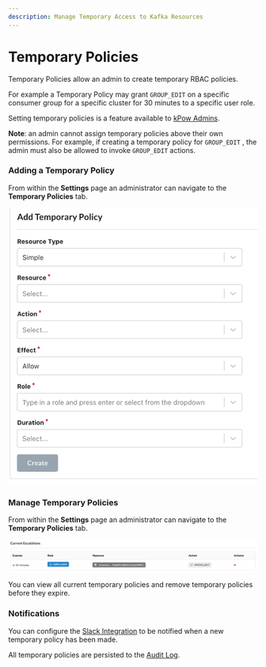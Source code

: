 ```yaml
---
description: Manage Temporary Access to Kafka Resources
---
```


# Temporary Policies

Temporary Policies allow an admin to create temporary RBAC policies.

For example a Temporary Policy may grant `GROUP_EDIT` on a specific consumer group for a specific cluster for 30 minutes to a specific user role. 

Setting temporary policies is a feature available to [kPow Admins](./#administrators).

**Note**: an admin cannot assign temporary policies above their own permissions. For example, if creating a temporary policy for `GROUP_EDIT` , the admin must also be allowed to invoke `GROUP_EDIT` actions.

### Adding a Temporary Policy

From within the **Settings** page an administrator can navigate to the **Temporary Policies** tab.

![](../../.gitbook/assets/screen-shot-2021-06-23-at-2.26.08-pm.png)

### Manage Temporary Policies

From within the **Settings** page an administrator can navigate to the **Temporary Policies** tab.

![](../../.gitbook/assets/screen-shot-2021-06-11-at-11.05.12-am.png)

You can view all current temporary policies and remove temporary policies before they expire.

### Notifications

You can configure the [Slack Integration](../../features/slack-integration.md) to be notified when a new temporary policy has been made. 

All temporary policies are persisted to the [Audit Log](../../features/data-governance.md).


